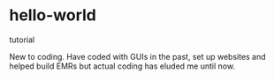# hello-world
tutorial

New to coding. Have coded with GUIs in the past, set up websites and helped build EMRs but actual coding has eluded me until now.
